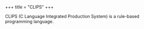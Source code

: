 +++
title = "CLIPS"
+++

CLIPS (C Language Integrated Production System) is a rule-based programming language.